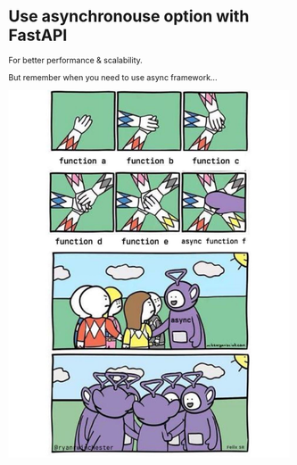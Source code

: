 # Use **asynchronouse option** with FastAPI

 For better performance & scalability. 
 
 But remember when you need to use async framework...

![asset/async.png](./assets/async.png)
